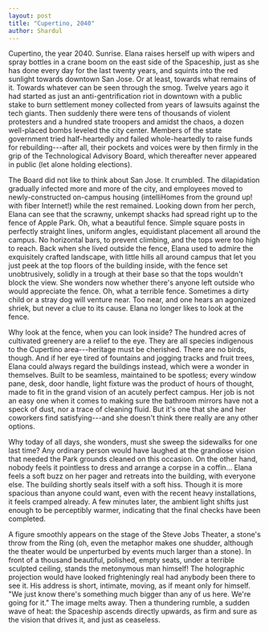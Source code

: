 ```yaml
---
layout: post
title: "Cupertino, 2040"
author: Shardul
---
```


Cupertino, the year 2040. Sunrise. Elana raises herself up with wipers and spray
bottles in a crane boom on the east side of the Spaceship, just as she has done
every day for the last twenty years, and squints into the red sunlight towards
downtown San Jose. Or at least, towards what remains of it. Towards whatever can
be seen through the smog. Twelve years ago it had started as just an
anti-gentrification riot in downtown with a public stake to burn settlement
money collected from years of lawsuits against the tech giants. Then suddenly
there were tens of thousands of violent protesters and a hundred state troopers
and amidst the chaos, a dozen well-placed bombs leveled the city center. Members
of the state government tried half-heartedly and failed whole-heartedly to raise
funds for rebuilding---after all, their pockets and voices were by then firmly
in the grip of the Technological Advisory Board, which thereafter never appeared
in public (let alone holding elections).

The Board did not like to think about San Jose. It crumbled. The dilapidation
gradually infected more and more of the city, and employees moved to
newly-constructed on-campus housing (intelliHomes from the ground up! with fiber
Internet!) while the rest remained. Looking down from her perch, Elana can see
that the scrawny, unkempt shacks had spread right up to the fence of Apple Park.
Oh, what a beautiful fence. Simple square posts in perfectly straight lines,
uniform angles, equidistant placement all around the campus. No horizontal bars,
to prevent climbing, and the tops were too high to reach. Back when she lived
outside the fence, Elana used to admire the exquisitely crafted landscape, with
little hills all around campus that let you just peek at the top floors of the
building inside, with the fence set unobtrusively, solidly in a trough at their
base so that the tops wouldn't block the view. She wonders now whether there's
anyone left outside who would appreciate the fence. Oh, what a terrible fence.
Sometimes a dirty child or a stray dog will venture near. Too near, and one
hears an agonized shriek, but never a clue to its cause. Elana no longer likes
to look at the fence.

Why look at the fence, when you can look inside? The hundred acres of cultivated
greenery are a relief to the eye. They are all species indigenous to the
Cupertino area---heritage must be cherished. There are no birds, though. And if
her eye tired of fountains and jogging tracks and fruit trees, Elana could
always regard the buildings instead, which were a wonder in themselves. Built to
be seamless, maintained to be spotless; every window pane, desk, door handle,
light fixture was the product of hours of thought, made to fit in the grand
vision of an acutely perfect campus. Her job is not an easy one when it comes to
making sure the bathroom mirrors have not a speck of dust, nor a trace of
cleaning fluid. But it's one that she and her coworkers find satisfying---and
she doesn't think there really are any other options.

Why today of all days, she wonders, must she sweep the sidewalks for one last
time? Any ordinary person would have laughed at the grandiose vision that needed
the Park grounds cleaned on this occasion. On the other hand, nobody feels it
pointless to dress and arrange a corpse in a coffin... Elana feels a soft buzz
on her pager and retreats into the building, with everyone else. The building
shortly seals itself with a soft hiss. Though it is more spacious than anyone
could want, even with the recent heavy installations, it feels cramped already.
A few minutes later, the ambient light shifts just enough to be perceptibly
warmer, indicating that the final checks have been completed.

A figure smoothly appears on the stage of the Steve Jobs Theater, a stone's
throw from the Ring (oh, even the metaphor makes one shudder, although the
theater would be unperturbed by events much larger than a stone). In front of a
thousand beautiful, polished, empty seats, under a terrible sculpted ceiling,
stands the metonymous man himself! The holographic projection would have looked
frighteningly real had anybody been there to see it. His address is short,
intimate, moving, as if meant only for himself. "We just know there's something
much bigger than any of us here. We're going for it." The image melts away. Then
a thundering rumble, a sudden wave of heat: the Spaceship ascends directly
upwards, as firm and sure as the vision that drives it, and just as ceaseless.
